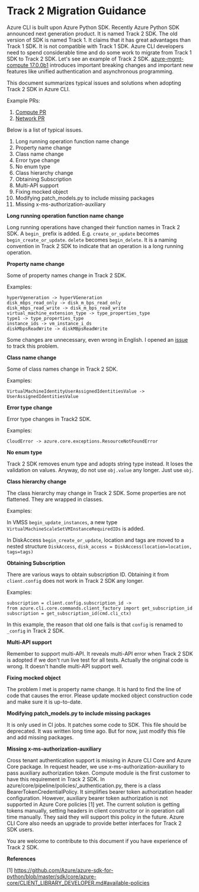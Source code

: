 # Track 2 Migration Guidance

Azure CLI is built upon Azure Python SDK. Recently Azure Python SDK announced next generation product. It is named Track 2 SDK. The old version of SDK is named Track 1. It claims that it has great advantages than Track 1 SDK. It is not compatible with Track 1 SDK. Azure CLI developers need to spend considerable time and do some work to migrate from Track 1 SDK to Track 2 SDK. Let's see an example of Track 2 SDK. [azure-mgmt-compute 17.0.0b1](https://pypi.org/project/azure-mgmt-compute/17.0.0b1/) introduces important breaking changes and important new features like unified authentication and asynchronous programming.

This document summarizes typical issues and solutions when adopting Track 2 SDK in Azure CLI.

Example PRs:
1. [Compute PR](https://github.com/Azure/azure-cli/pull/15750)
2. [Network PR](https://github.com/Azure/azure-cli/pull/16245)

Below is a list of typical issues.

1. Long running operation function name change
2. Property name change
3. Class name change
4. Error type change
5. No enum type
6. Class hierarchy change
7. Obtaining Subscription
8. Multi-API support
9. Fixing mocked object
10. Modifying patch_models.py to include missing packages
11. Missing x-ms-authorization-auxiliary

**Long running operation function name change**

Long running operations have changed their function names in Track 2 SDK. A `begin_` prefix is added. E.g. `create_or_update` becomes `begin_create_or_update`. `delete` becomes `begin_delete`. It is a naming convention in Track 2 SDK to indicate that an operation is a long running operation.

**Property name change**

Some of property names change in Track 2 SDK.

Examples:

```
hyperVgeneration -> hyperVGeneration
disk_mbps_read_only -> disk_m_bps_read_only
disk_mbps_read_write -> disk_m_bps_read_write
virtual_machine_extension_type -> type_properties_type
type1 -> type_properties_type
instance_ids -> vm_instance_i_ds
diskMbpsReadWrite -> diskMBpsReadWrite
```

Some changes are unnecessary, even wrong in English. I opened an [issue](https://github.com/Azure/autorest.python/issues/850) to track this problem.

**Class name change**

Some of class names change in Track 2 SDK.

Examples:

```
VirtualMachineIdentityUserAssignedIdentitiesValue -> UserAssignedIdentitiesValue
```

**Error type change**

Error type changes in Track2 SDK.

Examples:

```
CloudError -> azure.core.exceptions.ResourceNotFoundError
```

**No enum type**

Track 2 SDK removes enum type and adopts string type instead. It loses the validation on values. Anyway, do not use `obj.value` any longer. Just use `obj`.

**Class hierarchy change**

The class hierarchy may change in Track 2 SDK. Some properties are not flattened. They are wrapped in classes. 

Examples:

In VMSS `begin_update_instances`, a new type `VirtualMachineScaleSetVMInstanceRequiredIDs` is added.

In DiskAccess `begin_create_or_update`, location and tags are moved to a nested structure `DiskAccess`, `disk_access = DiskAccess(location=location, tags=tags)`

**Obtaining Subscription**

There are various ways to obtain subscription ID. Obtaining it from `client.config` does not work in Track 2 SDK any longer.

Examples:

```
subscription = client.config.subscription_id ->
from azure.cli.core.commands.client_factory import get_subscription_id
subscription = get_subscription_id(cmd.cli_ctx)
```

In this example, the reason that old one fails is that `config` is renamed to `_config` in Track 2 SDK.

**Multi-API support**

Remember to support multi-API. It reveals multi-API error when Track 2 SDK is adopted if we don't run live test for all tests. Actually the original code is wrong. It doesn't handle multi-API support well.

**Fixing mocked object**

The problem I met is property name change. It is hard to find the line of code that causes the error. Please update mocked object construction code and make sure it is up-to-date.

**Modifying patch_models.py to include missing packages**

It is only used in CI jobs. It patches some code to SDK. This file should be deprecated. It was written long time ago. But for now, just modify this file and add missing packages.

**Missing x-ms-authorization-auxiliary**

Cross tenant authentication support is missing in Azure CLI Core and Azure Core package. In request header, we use x-ms-authorization-auxiliary to pass auxiliary authorization token. Compute module is the first customer to have this requirement in Track 2 SDK. In azure/core/pipeline/policies/_authentication.py, there is a class BearerTokenCredentialPolicy. It simplifies bearer token authorization header configuration. However, auxiliary bearer token authorization is not supported in Azure Core policies [1] yet. The current solution is getting tokens manually, setting headers in client constructor or in operation call time manually. They said they will support this policy in the future. Azure CLI Core also needs an upgrade to provide better interfaces for Track 2 SDK users.

You are welcome to contribute to this document if you have experience of Track 2 SDK.

**References**

[1] https://github.com/Azure/azure-sdk-for-python/blob/master/sdk/core/azure-core/CLIENT_LIBRARY_DEVELOPER.md#available-policies

